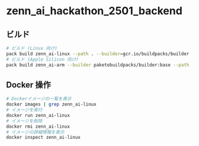 # zenn_ai_hackathon_2501_backend

## ビルド

```bash
# ビルド (Linux 向け)
pack build zenn_ai-linux --path . --builder=gcr.io/buildpacks/builder --platform linux/amd64
# ビルド (Apple Silicon 向け)
pack build zenn_ai-arm --builder paketobuildpacks/builder:base --path . --platform linux/arm64
```

## Docker 操作

```bash
# Dockerイメージの一覧を表示
docker images | grep zenn_ai-linux
# イメージを実行
docker run zenn_ai-linux
# イメージを削除
docker rmi zenn_ai-linux
# イメージの詳細情報を表示
docker inspect zenn_ai-linux
```
